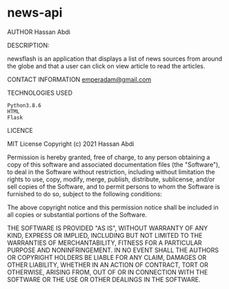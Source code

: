 # news-api
AUTHOR
Hassan Abdi

DESCRIPTION:

newsflash is an application that displays a list of news sources from around the globe and that a user can click on view article to read the articles.

CONTACT INFORMATION
emperadam@gmail.com

TECHNOLOGIES USED

    Python3.8.6
    HTML
    Flask

LICENCE

MIT License
Copyright (c) 2021 Hassan Abdi

Permission is hereby granted, free of charge, to any person obtaining a copy of this software and associated documentation files (the "Software"), to deal in the Software without restriction, including without limitation the rights to use, copy, modify, merge, publish, distribute, sublicense, and/or sell copies of the Software, and to permit persons to whom the Software is furnished to do so, subject to the following conditions:

The above copyright notice and this permission notice shall be included in all copies or substantial portions of the Software.

THE SOFTWARE IS PROVIDED "AS IS", WITHOUT WARRANTY OF ANY KIND, EXPRESS OR IMPLIED, INCLUDING BUT NOT LIMITED TO THE WARRANTIES OF MERCHANTABILITY, FITNESS FOR A PARTICULAR PURPOSE AND NONINFRINGEMENT. IN NO EVENT SHALL THE AUTHORS OR COPYRIGHT HOLDERS BE LIABLE FOR ANY CLAIM, DAMAGES OR OTHER LIABILITY, WHETHER IN AN ACTION OF CONTRACT, TORT OR OTHERWISE, ARISING FROM, OUT OF OR IN CONNECTION WITH THE SOFTWARE OR THE USE OR OTHER DEALINGS IN THE SOFTWARE.
